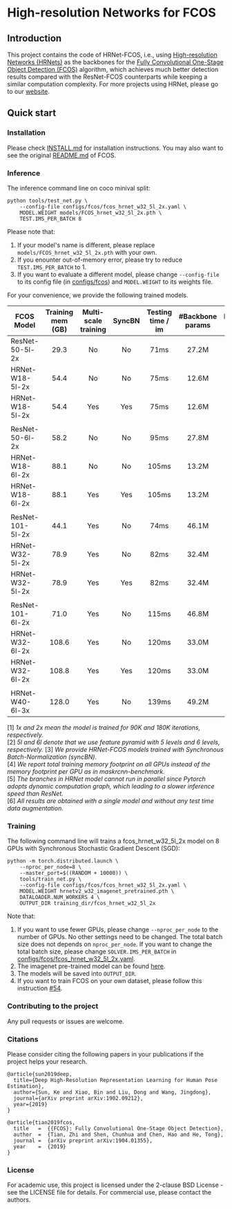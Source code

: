 # High-resolution Networks for FCOS

## Introduction
This project contains the code of HRNet-FCOS, i.e., using [High-resolution Networks (HRNets)](https://arxiv.org/pdf/1904.04514.pdf) as the backbones for the [Fully Convolutional One-Stage Object Detection (FCOS)](https://arxiv.org/abs/1904.01355) algorithm, which achieves much better detection results compared with the ResNet-FCOS counterparts while keeping a similar computation complexity. For more projects using HRNet, please go to our [website](https://github.com/HRNet).

## Quick start
### Installation

Please check [INSTALL.md](INSTALL.md) for installation instructions.
You may also want to see the original [README.md](FCOS_README.md) of FCOS.

### Inference
The inference command line on coco minival split:

    python tools/test_net.py \
        --config-file configs/fcos/fcos_hrnet_w32_5l_2x.yaml \
        MODEL.WEIGHT models/FCOS_hrnet_w32_5l_2x.pth \
        TEST.IMS_PER_BATCH 8

Please note that:
1) If your model's name is different, please replace `models/FCOS_hrnet_w32_5l_2x.pth` with your own.
2) If you enounter out-of-memory error, please try to reduce `TEST.IMS_PER_BATCH` to 1.
3) If you want to evaluate a different model, please change `--config-file` to its config file (in [configs/fcos](configs/fcos)) and `MODEL.WEIGHT` to its weights file.

For your convenience, we provide the following trained models.

FCOS Model | Training mem (GB) | Multi-scale training | SyncBN| Testing time / im | #Backbone params | Backbone GFLOPs| AP (minival) | AP (test-dev) | Link
--- |:---:|:---:|:---:|:---:|:---:|:---:|:---:|:--:|:---:
ResNet-50-5l-2x           | 29.3 | No  |No | 71ms  |27.2M |90.6  | 37.1 | -    | [model]()
HRNet-W18-5l-2x           | 54.4 | No  |No | 75ms  |12.6M |80.6  | 37.7 | -    | [model]()
HRNet-W18-5l-2x           | 54.4 | Yes |Yes| 75ms  |12.6M |80.6  | -    | -    | [model]()
||
ResNet-50-6l-2x           | 58.2 | No  |No | 95ms  |27.8M |130.5 | 37.1 | -    | [model]()
HRNet-W18-6l-2x           | 88.1 | No  |No | 105ms |13.2M |116.5 | 37.8 | -    | [model]()
HRNet-W18-6l-2x           | 88.1 | Yes |Yes| 105ms |13.2M |116.5 | -    | -    | [model]()
||
ResNet-101-5l-2x          | 44.1 | Yes |No | 74ms  |46.1M |162.8 | 41.4 | -    | [model]()
HRNet-W32-5l-2x           | 78.9 | Yes |No | 82ms  |32.4M |173.6 | 41.9 | -    | [model]()
HRNet-W32-5l-2x           | 78.9 | Yes |Yes| 82ms  |32.4M |173.6 | -    | -    | [model]()
||
ResNet-101-6l-2x          | 71.0 | Yes |No | 115ms |46.8M |202.7 | 41.5 | -    | [model]()
HRNet-W32-6l-2x           | 108.6| Yes |No | 120ms |33.0M |209.5 | 42.1 | -    | [model]()
HRNet-W32-6l-2x           | 108.8| Yes |Yes| 120ms |33.0M |209.5 | 43.0 | -    | [model]()
||
HRNet-W40-6l-3x           | 128.0| Yes |No | 139ms |49.2M |284.4 | 42.6 | -    | [model]()

[1] *1x and 2x mean the model is trained for 90K and 180K iterations, respectively.* \
[2] *5l and 6l denote that we use feature pyramid with 5 levels and 6 levels, respectively.*
[3] *We provide HRNet-FCOS models trained with Synchronous Batch-Normalization (syncBN).*\
[4] *We report total training memory footprint on all GPUs instead of the memory footprint per GPU as in maskrcnn-benchmark.* \
[5] *The branches in HRNet model cannot run in parallel since Pytorch adopts dynamic computation graph, which leading to a slower inference speed than ResNet.* \
[6] *All results are obtained with a single model and without any test time data augmentation.*

### Training

The following command line will trains a fcos_hrnet_w32_5l_2x model on 8 GPUs with Synchronous Stochastic Gradient Descent (SGD):

    python -m torch.distributed.launch \
        --nproc_per_node=8 \
        --master_port=$((RANDOM + 10000)) \
        tools/train_net.py \
        --config-file configs/fcos/fcos_hrnet_w32_5l_2x.yaml \
        MODEL.WEIGHT hrnetv2_w32_imagenet_pretrained.pth \
        DATALOADER.NUM_WORKERS 4 \
        OUTPUT_DIR training_dir/fcos_hrnet_w32_5l_2x
        
Note that:
1) If you want to use fewer GPUs, please change `--nproc_per_node` to the number of GPUs. No other settings need to be changed. The total batch size does not depends on `nproc_per_node`. If you want to change the total batch size, please change `SOLVER.IMS_PER_BATCH` in [configs/fcos/fcos_hrnet_w32_5l_2x.yaml](configs/fcos/fcos_hrnet_w32_5l_2x.yaml).
2) The imagenet pre-trained model can be found [here](https://github.com/HRNet/HRNet-Object-Detection#faster-r-cnn).
3) The models will be saved into `OUTPUT_DIR`.
4) If you want to train FCOS on your own dataset, please follow this instruction [#54](https://github.com/tianzhi0549/FCOS/issues/54#issuecomment-497558687).
### Contributing to the project

Any pull requests or issues are welcome.

### Citations
Please consider citing the following papers in your publications if the project helps your research. 
```
@article{sun2019deep,
  title={Deep High-Resolution Representation Learning for Human Pose Estimation},
  author={Sun, Ke and Xiao, Bin and Liu, Dong and Wang, Jingdong},
  journal={arXiv preprint arXiv:1902.09212},
  year={2019}
}

@article{tian2019fcos,
  title   =  {{FCOS}: Fully Convolutional One-Stage Object Detection},
  author  =  {Tian, Zhi and Shen, Chunhua and Chen, Hao and He, Tong},
  journal =  {arXiv preprint arXiv:1904.01355},
  year    =  {2019}
}
```


### License

For academic use, this project is licensed under the 2-clause BSD License - see the LICENSE file for details. For commercial use, please contact the authors. 
